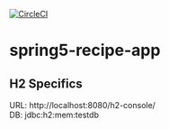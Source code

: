 [![CircleCI](https://circleci.com/gh/kamranalinitb/spring5-recipe-app/tree/master.svg?style=shield)](https://circleci.com/gh/kamranalinitb/spring5-recipe-app/tree/master)

# spring5-recipe-app

## H2 Specifics  
URL: http://localhost:8080/h2-console/  
DB: jdbc:h2:mem:testdb  


